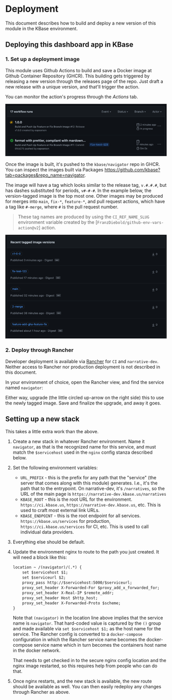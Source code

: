 # Deployment

This document describes how to build and deploy a new version of this module in the KBase environment.

## Deploying this dashboard app in KBase

### 1. Set up a deployment image

This module uses Github Actions to build and save a Docker image at Github Container Repository (GHCR). This building gets triggered by releasing a new version through the releases page of the repo. Just draft a new release with a unique version, and that'll trigger the action.

You can monitor the action's progress through the _Actions_ tab.

![GitHub Actions Progress](./images/actions-progress.png)

Once the image is built, it's pushed to the `kbase/navigator` repo in GHCR. You can inspect the images built via Packages <https://github.com/kbase?tab=packages&repo_name=navigator>.

The image will have a tag which looks similar to the release tag, `v.#.#.#`, but has dashes substituted for periods, `v#-#-#`. In the example below, the version-tagged image is the top most one. Other images may be produced for merges into `main`, `fix-*`, `feature-*`, and pull request actions, which have a tag like `#-merge`, where `#` is the pull request number.

> These tag names are produced by using the `CI_REF_NAME_SLUG` environment variable created by the [`FranzDiebold/github-env-vars-action@v2`] action.

![Github packages](./images/packages.png)

### 2. Deploy through Rancher

Developer deployment is available via [Rancher](https://rancher.com) for `CI` and `narrative-dev`. Neither access to Rancher nor production deployment is not described in this document.

In your environment of choice, open the Rancher view, and find the service named `navigator`:

Either way, upgrade (the little circled up-arrow on the right side) this to use the newly tagged image. Save and finalize the upgrade, and away it goes.

## Setting up a new stack

This takes a little extra work than the above.

1. Create a new stack in whatever Rancher environment. Name it `navigator`, as that is the recognized name for this service, and must match the `$servicehost` used in the `nginx` config stanza described below.
2. Set the following environment variables:

   - `URL_PREFIX` - this is the prefix for any path that the "service" (the server that comes along with this module) generates. I.e., it's the path that to the entrypoint. On narrative-dev, it's `/narratives`, so the URL of the main page is `https://narrative-dev.kbase.us/narratives`
   - `KBASE_ROOT` - this is the root URL for the environment. `https://ci.kbase.us`, `https://narrative-dev.kbase.us`, etc. This is used to craft most external link URLs.
   - `KBASE_ENDPOINT` - this is the root endpoint for all services. `https://kbase.us/services` for production, `https://ci.kbase.us/services` for CI, etc. This is used to call individual data providers.

3. Everything else should be default.
4. Update the environment nginx to route to the path you just created. It will need a block like this:

   ```nginx
   location ~ /(navigator)/(.*) {
       set $servicehost $1;
       set $serviceurl $2;
       proxy_pass http://$servicehost:5000/$serviceurl;
       proxy_set_header X-Forwarded-For $proxy_add_x_forwarded_for;
       proxy_set_header X-Real-IP $remote_addr;
       proxy_set_header Host $http_host;
       proxy_set_header X-Forwarded-Proto $scheme;
   }
   ```

   Note that `(navigator)` in the location line above implies that the service name is `navigator`. That hard-coded value is captured by the `()` group and made available via `set $servicehost $1;` as the host name for the service. The Rancher config is converted to a `docker-compose` configuration in which the Rancher service name becomes the docker-compose service name which in turn becomes the containers host name in the docker network.

   That needs to get checked in to the secure nginx config location and the nginx image restarted, so this requires help from people who can do that.

5. Once nginx restarts, and the new stack is available, the new route should be available as well. You can then easily redeploy any changes through Rancher as above.

